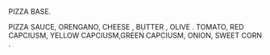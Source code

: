 PIZZA BASE.

PIZZA SAUCE,
 ORENGANO, 
 CHEESE , 
 BUTTER ,
 OLIVE . 
TOMATO,
RED CAPCIUSM, YELLOW CAPCIUSM,GREEN CAPCIUSM, 
ONION,
 SWEET CORN .